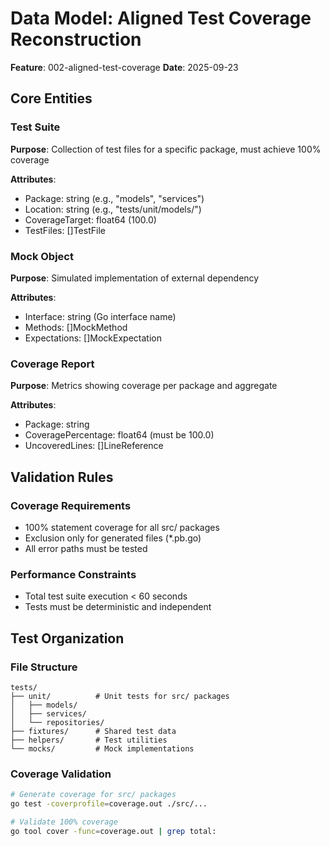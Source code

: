 # Data Model: Aligned Test Coverage Reconstruction

**Feature**: 002-aligned-test-coverage
**Date**: 2025-09-23

## Core Entities

### Test Suite
**Purpose**: Collection of test files for a specific package, must achieve 100% coverage

**Attributes**:
- Package: string (e.g., "models", "services")
- Location: string (e.g., "tests/unit/models/")
- CoverageTarget: float64 (100.0)
- TestFiles: []TestFile

### Mock Object
**Purpose**: Simulated implementation of external dependency

**Attributes**:
- Interface: string (Go interface name)
- Methods: []MockMethod
- Expectations: []MockExpectation

### Coverage Report
**Purpose**: Metrics showing coverage per package and aggregate

**Attributes**:
- Package: string
- CoveragePercentage: float64 (must be 100.0)
- UncoveredLines: []LineReference

## Validation Rules

### Coverage Requirements
- 100% statement coverage for all src/ packages
- Exclusion only for generated files (*.pb.go)
- All error paths must be tested

### Performance Constraints
- Total test suite execution < 60 seconds
- Tests must be deterministic and independent

## Test Organization

### File Structure
```
tests/
├── unit/          # Unit tests for src/ packages
│   ├── models/
│   ├── services/
│   └── repositories/
├── fixtures/      # Shared test data
├── helpers/       # Test utilities
└── mocks/         # Mock implementations
```

### Coverage Validation
```bash
# Generate coverage for src/ packages
go test -coverprofile=coverage.out ./src/...

# Validate 100% coverage
go tool cover -func=coverage.out | grep total:
```